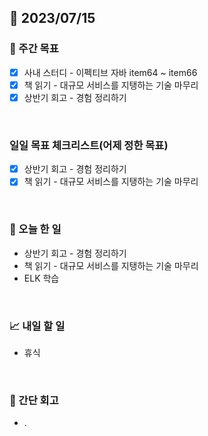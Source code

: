 ## 📅 2023/07/15


### 👏 주간 목표

- [x] 사내 스터디 - 이펙티브 자바 item64 ~ item66
- [x] 책 읽기 - 대규모 서비스를 지탱하는 기술 마무리
- [x] 상반기 회고 - 경험 정리하기

<br/>

### 일일 목표 체크리스트(어제 정한 목표)

- [x] 상반기 회고 - 경험 정리하기
- [x] 책 읽기 - 대규모 서비스를 지탱하는 기술 마무리

<br/>

### 💯 오늘 한 일

- 상반기 회고 - 경험 정리하기
- 책 읽기 - 대규모 서비스를 지탱하는 기술 마무리
- ELK 학습

<br/>

### 📈 내일 할 일

- 휴식

<br/>

### 🤔 간단 회고

- .
 
